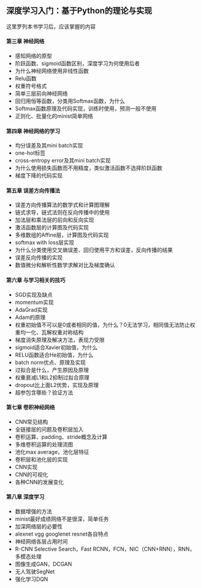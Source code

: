 ## 深度学习入门：基于Python的理论与实现

这里罗列本书学习后，应该掌握的内容

#### 第三章   神经网络

* 感知网络的原型
* 阶跃函数、sigmoid函数区别，深度学习为何使用后者
* 为什么神经网络使用非线性函数
* Relu函数
* 权重符号格式
* 简单三层前向神经网络
* 回归用恒等函数，分类用Softmax函数，为什么
* Softmax函数原理及代码实现，训练时使用，预测一般不使用
* 正则化、批量化的minist简单网络

#### 第四章   神经网络的学习

* 均分误差及其mini batch实现
* one-hot标签
* cross-entropy error及其mini batch实现
* 为什么使用损失函数而不用精度，类似激活函数不选择阶跃函数
* 梯度下降的代码实现

#### 第五章   误差方向传播法

* 误差方向传播算法的数学式和计算图理解
* 链式求导，链式法则在反向传播中的使用
* 加法层和乘法层的前向和反向实现
* 激活函数层的计算图及代码实现
* 多维数组的Affine层，计算图及代码实现
* softmax with loss层实现
* 为什么分类使用交叉熵误差、回归使用平方和误差，反向传播的结果
* 误差反向传播的实现
* 数值微分和解析性数学求解对比及梯度确认

#### 第六章   与学习相关的技巧

* SGD实现及缺点
* momentum实现
* AdaGrad实现
* Adam的原理
* 权重初始值不可以是0或者相同的值，为什么？0无法学习，相同值无法防止权重均一化、瓦解权重对称结构
* 梯度消失原理及解决方法，表现力受限
* sigmoid适合Xavier初始值，为什么
* RELU函数适合He初始值，为什么
* batch norm优点、原理及实现
* 过拟合是什么，产生原因及原理
* 权重衰减L1和L2抑制过拟合原理
* dropout比上面L2优势，实现及原理
* 超参包含哪些？验证方法

#### 第七章   卷积神经网络

* CNN常见结构
* 全链接层的问题及卷积层加入
* 卷积运算、padding、stride概念及计算
* 多维卷积运算的处理流图
* 池化max average，池化层特征
* 卷积层和池化层的实现
* CNN实现
* CNN的可视化
* 各种CNN的发展变化

#### 第八章   深度学习

* 数据增强的方法
* minist最好成绩网络不是很深，简单任务
* 加深网络层的必要性
* alexnet vgg googlenet resnet各自特点
* 神经网络各层占用时间
* R-CNN Selective Search，Fast RCNN，FCN，NIC（CNN+RNN），RNN，多模态处理
* 图像生成GAN，DCGAN
* 无人驾驶SegNet
* 强化学习DQN